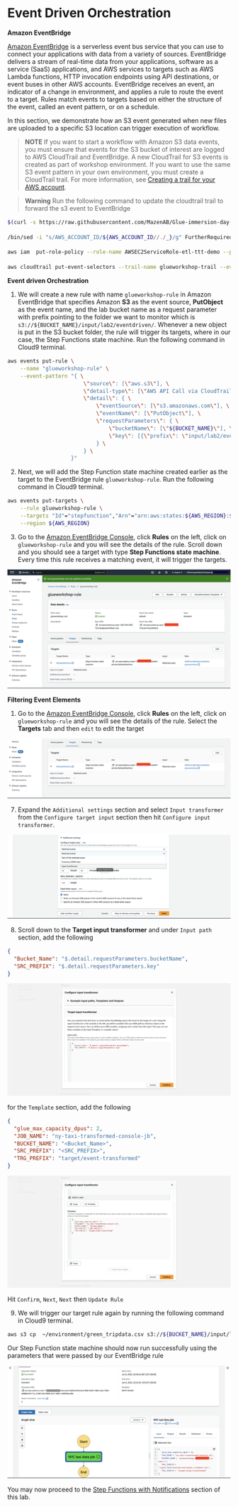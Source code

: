 # Event Driven Orchestration

**Amazon EventBridge**

[Amazon EventBridge](https://aws.amazon.com/eventbridge/) is a serverless event bus service that you can use to connect your applications with data from a variety of sources. EventBridge delivers a stream of real-time data from your applications, software as a service (SaaS) applications, and AWS services to targets such as AWS Lambda functions, HTTP invocation endpoints using API destinations, or event buses in other AWS accounts. EventBridge receives an event, an indicator of a change in environment, and applies a rule to route the event to a target. Rules match events to targets based on either the structure of the event, called an event pattern, or on a schedule.

In this section, we demonstrate how an S3 event generated when new files are uploaded to a specific S3 location can trigger execution of workflow. 

> **NOTE**
> If you want to start a workflow with Amazon S3 data events, you must ensure that events for the S3 bucket of interest are logged to AWS CloudTrail and EventBridge. A new CloudTrail for S3 events is created as part of workshop environment. If you want to use the same S3 event pattern in your own environment, you must create a CloudTrail trail. For more information, see [Creating a trail for your AWS account](https://docs.aws.amazon.com/awscloudtrail/latest/userguide/cloudtrail-create-and-update-a-trail.html).

> **Warning**
> Run the following command to update the cloudtrail trail to forward the s3 event to EventBridge

``` bash
$(curl -s https://raw.githubusercontent.com/MazenAB/Glue-immersion-day-MWAA/main/FurtherRequiredInlinePolicy.json --output ~/environment/FurtherRequiredInlinePolicy.json --create-dirs)

/bin/sed -i "s/AWS_ACCOUNT_ID/${AWS_ACCOUNT_ID//./_}/g" FurtherRequiredInlinePolicy.json

aws iam  put-role-policy --role-name AWSEC2ServiceRole-etl-ttt-demo --policy-name FurtherRequiredInlinePolicy --policy-document file://~/environment/FurtherRequiredInlinePolicy.json

aws cloudtrail put-event-selectors --trail-name glueworkshop-trail --event-selectors '[{"ReadWriteType": "WriteOnly","IncludeManagementEvents": false,"DataResources": [{"Type":"AWS::S3::Object","Values": ["arn:aws:s3:::'"$BUCKET_NAME"'/input/lab2/eventdriven/"]}]}]'
```

**Event driven Orchestration**

1. We will create a new rule with name `glueworkshop-rule` in Amazon EventBridge that specifies Amazon **S3** as the event source, **PutObject** as the event name, and the lab bucket name as a request parameter with prefix pointing to the folder we want to monitor which is `s3://${BUCKET_NAME}/input/lab2/eventdriven/`. Whenever a new object is put in the S3 bucket folder, the rule will trigger its targets, where in our case, the Step Functions state machine. Run the following command in Cloud9 terminal.

```bash
aws events put-rule \
    --name "glueworkshop-rule" \
    --event-pattern "{ \
                        \"source\": [\"aws.s3\"], \
                        \"detail-type\": [\"AWS API Call via CloudTrail\"], \
                        \"detail\": { \
                            \"eventSource\": [\"s3.amazonaws.com\"], \
                            \"eventName\": [\"PutObject\"], \
                            \"requestParameters\": { \
                                \"bucketName\": [\"${BUCKET_NAME}\"], \
                                \"key\": [{\"prefix\": \"input/lab2/eventdriven/\"}]
                            } \
                        } \
                    }"
```

2. Next, we will add the Step Function state machine created earlier as the target to the EventBridge rule `glueworkshop-rule`. Run the following command in Cloud9 terminal.

```bash
aws events put-targets \
    --rule glueworkshop-rule \
    --targets "Id"="stepfunction","Arn"="arn:aws:states:${AWS_REGION}:${AWS_ACCOUNT_ID}:stateMachine:MyStateMachine","RoleArn"="arn:aws:iam::${AWS_ACCOUNT_ID}:role/AWSEventBridgeInvokeRole-glueworkshop" \
    --region ${AWS_REGION}
```
3. Go to the [Amazon EventBridge Console](https://us-east-2.console.aws.amazon.com/events/), click **Rules** on the left, click on `glueworkshop-rule` and you will see the details of the rule. Scroll down and you should see a target with type **Step Functions state machine**. Every time this rule receives a matching event, it will trigger the targets.

![Rule targets](/static/Glue%20Jobs/Lab%203/step-functions-screenshots/lab8-2-1.png)

**Filtering Event Elements**

1. Go to the [Amazon EventBridge Console](https://us-east-2.console.aws.amazon.com/events/), click **Rules** on the left, click on `glueworkshop-rule` and you will see the details of the rule. Select the **Targets** tab and then `edit` to edit the target

![failed state machine](/static/Glue%20Jobs/Lab%203/step-functions-screenshots/lab8-2-2.png)

7. Expand the `Additional settings` section and select `Input transformer` from the `Configure target input` section then hit `Configure input transformer`.

![failed state machine](/static/Glue%20Jobs/Lab%203/step-functions-screenshots/lab8-2-3.png)

8. Scroll down to the **Target input transformer** and under `Input path` section, add the following 
```JSON
{
  "Bucket_Name": "$.detail.requestParameters.bucketName",
  "SRC_PREFIX": "$.detail.requestParameters.key"
}
```
![Rule targets](/static/Glue%20Jobs/Lab%203/step-functions-screenshots/lab8-2-5.png)

for the `Template` section, add the following

```JSON
{
  "glue_max_capacity_dpus": 2,
  "JOB_NAME": "ny-taxi-transformed-console-jb",
  "BUCKET_NAME": "<Bucket_Name>",
  "SRC_PREFIX": "<SRC_PREFIX>",
  "TRG_PREFIX": "target/event-transformed"
}
```

![Rule targets](/static/Glue%20Jobs/Lab%203/step-functions-screenshots/lab8-2-6.png)

Hit `Confirm`, `Next`, `Next` then `Update Rule`


9. We will trigger our target rule again by running the following command in Cloud9 terminal.

```bash
aws s3 cp  ~/environment/green_tripdata.csv s3://${BUCKET_NAME}/input/lab2/eventdriven/
```

Our Step Function state machine should now run successfully using the parameters that were passed by our EventBridge rule


![failed state machine](/static/Glue%20Jobs/Lab%203/step-functions-screenshots/lab8-2-4.png)


You may now proceed to the [Step Functions with Notifications](/Lab%2002%3A%20Orchestration%20using%20Step%20Functions/Step%20Functions%20with%20Notifications/README.md) section of this lab.